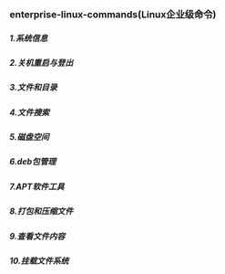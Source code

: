 ### enterprise-linux-commands(Linux企业级命令)
##### 1.系统信息
##### 2.关机重启与登出
##### 3.文件和目录
##### 4.文件搜索
##### 5.磁盘空间
##### 6.deb包管理
##### 7.APT软件工具
##### 8.打包和压缩文件
##### 9.查看文件内容
##### 10.挂载文件系统
